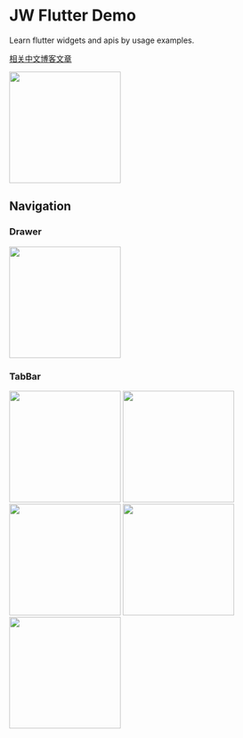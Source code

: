 # JW Flutter Demo

Learn flutter widgets and apis by usage examples.

[相关中文博客文章](https://blog.jaggerwang.net/tag/jwfd/)

<img src="https://user-images.githubusercontent.com/1255011/50536932-f1b8db80-0b94-11e9-99dd-87eeb967151a.png" width="200">

## Navigation

### Drawer

<img src="https://user-images.githubusercontent.com/1255011/50536934-f5e4f900-0b94-11e9-9bee-da0fa05d512e.png" width="200">

### TabBar

<img src="https://user-images.githubusercontent.com/1255011/50536936-f8dfe980-0b94-11e9-9e2c-93e49c7103ff.png" width="200">
<img src="https://user-images.githubusercontent.com/1255011/50536938-fbdada00-0b94-11e9-9648-24d854f73500.png" width="200">
<img src="https://user-images.githubusercontent.com/1255011/50536939-fed5ca80-0b94-11e9-8bea-12a5b7c959de.png" width="200">
<img src="https://user-images.githubusercontent.com/1255011/50536941-01d0bb00-0b95-11e9-9820-c073df4f323e.png" width="200">
<img src="https://user-images.githubusercontent.com/1255011/50536944-04331500-0b95-11e9-8d37-4ec43f0b2fbd.png" width="200">
